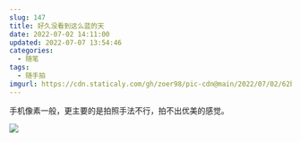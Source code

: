 ```yaml
---
slug: 147
title: 好久没看到这么蓝的天
date: 2022-07-02 14:11:00
updated: 2022-07-07 13:54:46
categories: 
  - 随笔
tags: 
  - 随手拍
imgurl: https://cdn.staticaly.com/gh/zoer98/pic-cdn@main/2022/07/02/62bfe16badc3d.jpg
---
```



手机像素一般，更主要的是拍照手法不行，拍不出优美的感觉。

![](https://cdn.staticaly.com/gh/zoer98/pic-cdn@main/2022/07/02/62bfe16badc3d.jpg)
